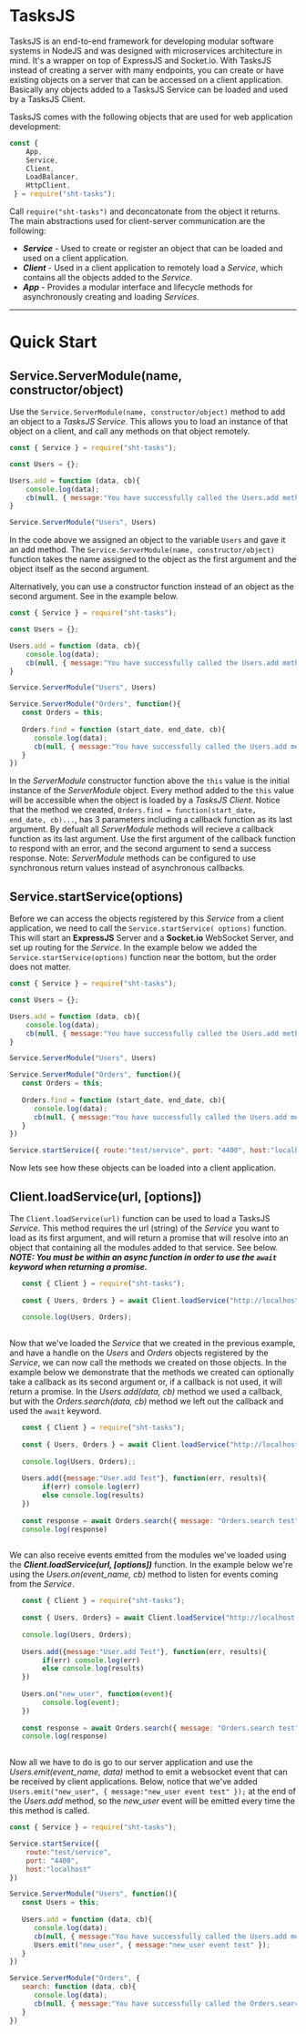# TasksJS

TasksJS is an end-to-end framework for developing modular software systems in NodeJS and was designed with microservices architecture in mind. It's a wrapper on top of ExpressJS and Socket.io. With TasksJS instead of creating a server with many endpoints, you can create or have existing objects on a server that can be accessed on a client application. Basically any objects added to a TasksJS Service can be loaded and used by a TasksJS Client. 

TasksJS comes with the following objects that are used for web application development: 
```javascript
const { 
    App,
    Service,
    Client,
    LoadBalancer,
    HttpClient,
 } = require("sht-tasks");
```

Call ```require("sht-tasks")``` and deconcatonate from the object it returns. The main  abstractions used for client-server communication are the following:

- ***Service*** - Used to create or register an object that can be loaded and used on a client application. 
- ***Client*** - Used in a client application to remotely load a *Service*, which contains all the objects added to the *Service*.
- ***App*** - Provides a modular interface and lifecycle methods for asynchronously creating and loading *Services*. 

---

# Quick Start

## Service.ServerModule(name, constructor/object)
Use the ```Service.ServerModule(name, constructor/object)``` method to add an object to a *TasksJS Service*. This allows you to load an instance of that object on a client, and call any methods on that object remotely.

```javascript
const { Service } = require("sht-tasks");

const Users = {};

Users.add = function (data, cb){
    console.log(data);
    cb(null, { message:"You have successfully called the Users.add method" });
}

Service.ServerModule("Users", Users)
```
In the code above we assigned an object to the variable ```Users``` and gave it an add method. The ```Service.ServerModule(name, constructor/object)``` function takes the name assigned to the object as the first argument and the object itself as the second argument. 

Alternatively, you can use a constructor function instead of an object as the second argument. See in the example below. 
```javascript
const { Service } = require("sht-tasks");

const Users = {};

Users.add = function (data, cb){
    console.log(data);
    cb(null, { message:"You have successfully called the Users.add method" });
}

Service.ServerModule("Users", Users)

Service.ServerModule("Orders", function(){
   const Orders = this;
   
   Orders.find = function (start_date, end_date, cb){
      console.log(data);
      cb(null, { message:"You have successfully called the Users.add method" });
   }
})
```
In the *ServerModule* constructor function above the ` this ` value is the initial instance of the *ServerModule* object. Every method added to the ` this ` value will be accessible when the object is loaded by a *TasksJS Client*. Notice that the method we created, ```Orders.find = function(start_date, end_date, cb)...```, has  3 parameters including a callback function as its last argument. By defualt all *ServerModule* methods will recieve a callback function as its last argument. Use the first argument of the callback function to respond with an error, and the second argument to send a success response. Note: *ServerModule* methods can be configured to use synchronous return values instead of asynchronous callbacks.

## Service.startService(options)

Before we can access the objects registered by this *Service* from a client application, we need to call the ```Service.startService( options)``` function. This will start an **ExpressJS** Server and a **Socket.io** WebSocket Server, and set up routing for the *Service*. In the example below we added the ```Service.startService(options)``` function near the bottom, but the order does not matter. 

```javascript
const { Service } = require("sht-tasks");

const Users = {};

Users.add = function (data, cb){
    console.log(data);
    cb(null, { message:"You have successfully called the Users.add method" });
}

Service.ServerModule("Users", Users)

Service.ServerModule("Orders", function(){
   const Orders = this;
   
   Orders.find = function (start_date, end_date, cb){
      console.log(data);
      cb(null, { message:"You have successfully called the Users.add method" });
   }
})

Service.startService({ route:"test/service", port: "4400", host:"localhost" })

```
Now lets see how these objects can be loaded into a client application.

## Client.loadService(url, [options])

The ```Client.loadService(url)``` function can be used to load a TasksJS *Service*. This method requires the url (string) of the *Service* you want to load as its first argument, and will return a promise that will resolve into an object that containing all the modules added to that service. See below. ***NOTE: You must be within an async function in order to use the ```await``` keyword when returning a promise.***
```javascript
   const { Client } = require("sht-tasks");
   
   const { Users, Orders } = await Client.loadService("http://localhost:4400/test/service");
   
   console.log(Users, Orders);
   
```
Now that we've loaded the *Service* that we created in the previous example, and have a handle on the *Users* and *Orders* objects registered by the *Service*, we can now call the methods we created on those objects. In the example below we demonstrate that the methods we created can optionally take a callback as its second argument or, if a callback is not used, it will return a promise. In the *Users.add(data, cb)* method we used a callback, but with the *Orders.search(data, cb)* method we left out the callback and used the ```await``` keyword.

```javascript
   const { Client } = require("sht-tasks");
   
   const { Users, Orders } = await Client.loadService("http://localhost:4400/test/service");
   
   console.log(Users, Orders);;
   
   Users.add({message:"User.add Test"}, function(err, results){
        if(err) console.log(err)
        else console.log(results)
   })
   
   const response = await Orders.search({ message: "Orders.search test" });
   console.log(response)
   
```
We can also receive events emitted from the modules we've loaded using the ***Client.loadService(url, [options])*** function. In the example below we're using the  *Users.on(event_name, cb)* method to listen for events coming from the *Service*.

```javascript
   const { Client } = require("sht-tasks");
   
   const { Users, Orders} = await Client.loadService("http://localhost:4400/test/service");
   
   console.log(Users, Orders);
   
   Users.add({message:"User.add Test"}, function(err, results){
        if(err) console.log(err)
        else console.log(results)
   })
   
   Users.on("new_user", function(event){
        console.log(event);
   })
   
   const response = await Orders.search({ message: "Orders.search test" });
   console.log(response)
   
```
Now all we have to do is go to our server application and use the *Users.emit(event_name, data)* method to emit a websocket event that can be received by client applications. Below, notice that we've added ```Users.emit("new_user", { message:"new_user event test" });``` at the end of the *Users.add* method, so the *new_user* event will be emitted every time the this method is called.
```javascript
const { Service } = require("sht-tasks");

Service.startService({
    route:"test/service",
    port: "4400",
    host:"localhost"
})

Service.ServerModule("Users", function(){
   const Users = this;
   
   Users.add = function (data, cb){
      console.log(data);
      cb(null, { message:"You have successfully called the Users.add method" });
      Users.emit("new_user", { message:"new_user event test" });
   }
})

Service.ServerModule("Orders", { 
   search: function (data, cb){
      console.log(data);
      cb(null, { message:"You have successfully called the Orders.search method" });
   }
})
```
